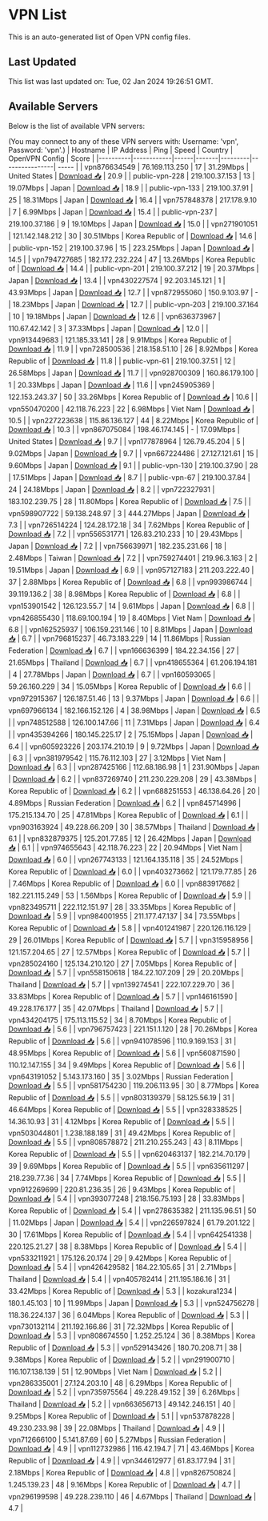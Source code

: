 # VPN List

This is an auto-generated list of Open VPN config files.

## Last Updated

This list was last updated on: Tue, 02 Jan 2024 19:26:51 GMT.

## Available Servers

Below is the list of available VPN servers:

(You may connect to any of these VPN servers with: Username: 'vpn', Password: 'vpn'.)
| Hostname | IP Address | Ping | Speed | Country | OpenVPN Config | Score |
|----------|------------|------|-------|---------|----------------| ----- |
| vpn876634549 | 76.169.113.250 | 17 | 31.29Mbps | United States | [Download 📥](./configs/server_0_US.ovpn) | 20.9 |
| public-vpn-228 | 219.100.37.153 | 13 | 19.07Mbps | Japan | [Download 📥](./configs/server_1_JP.ovpn) | 18.9 |
| public-vpn-133 | 219.100.37.91 | 25 | 18.31Mbps | Japan | [Download 📥](./configs/server_2_JP.ovpn) | 16.4 |
| vpn757848378 | 217.178.9.10 | 7 | 6.99Mbps | Japan | [Download 📥](./configs/server_3_JP.ovpn) | 15.4 |
| public-vpn-237 | 219.100.37.186 | 9 | 19.10Mbps | Japan | [Download 📥](./configs/server_4_JP.ovpn) | 15.0 |
| vpn271901051 | 121.142.148.212 | 30 | 30.51Mbps | Korea Republic of | [Download 📥](./configs/server_5_KR.ovpn) | 14.6 |
| public-vpn-152 | 219.100.37.96 | 15 | 223.25Mbps | Japan | [Download 📥](./configs/server_6_JP.ovpn) | 14.5 |
| vpn794727685 | 182.172.232.224 | 47 | 13.26Mbps | Korea Republic of | [Download 📥](./configs/server_7_KR.ovpn) | 14.4 |
| public-vpn-201 | 219.100.37.212 | 19 | 20.37Mbps | Japan | [Download 📥](./configs/server_8_JP.ovpn) | 13.4 |
| vpn430227574 | 92.203.145.121 | 1 | 43.93Mbps | Japan | [Download 📥](./configs/server_9_JP.ovpn) | 12.7 |
| vpn872955060 | 150.9.103.97 | - | 18.23Mbps | Japan | [Download 📥](./configs/server_10_JP.ovpn) | 12.7 |
| public-vpn-203 | 219.100.37.164 | 10 | 19.18Mbps | Japan | [Download 📥](./configs/server_11_JP.ovpn) | 12.6 |
| vpn636373967 | 110.67.42.142 | 3 | 37.33Mbps | Japan | [Download 📥](./configs/server_12_JP.ovpn) | 12.0 |
| vpn913449683 | 121.185.33.141 | 28 | 9.91Mbps | Korea Republic of | [Download 📥](./configs/server_13_KR.ovpn) | 11.9 |
| vpn728500536 | 218.158.51.10 | 26 | 8.92Mbps | Korea Republic of | [Download 📥](./configs/server_14_KR.ovpn) | 11.8 |
| public-vpn-61 | 219.100.37.51 | 12 | 26.58Mbps | Japan | [Download 📥](./configs/server_15_JP.ovpn) | 11.7 |
| vpn928700309 | 160.86.179.100 | 1 | 20.33Mbps | Japan | [Download 📥](./configs/server_16_JP.ovpn) | 11.6 |
| vpn245905369 | 122.153.243.37 | 50 | 33.26Mbps | Korea Republic of | [Download 📥](./configs/server_17_KR.ovpn) | 10.6 |
| vpn550470200 | 42.118.76.223 | 22 | 6.98Mbps | Viet Nam | [Download 📥](./configs/server_18_VN.ovpn) | 10.5 |
| vpn227223638 | 115.86.136.127 | 44 | 8.22Mbps | Korea Republic of | [Download 📥](./configs/server_19_KR.ovpn) | 10.3 |
| vpn867075084 | 198.46.174.145 | - | 17.09Mbps | United States | [Download 📥](./configs/server_20_US.ovpn) | 9.7 |
| vpn177878964 | 126.79.45.204 | 5 | 9.02Mbps | Japan | [Download 📥](./configs/server_21_JP.ovpn) | 9.7 |
| vpn667224486 | 27.127.121.61 | 15 | 9.60Mbps | Japan | [Download 📥](./configs/server_22_JP.ovpn) | 9.1 |
| public-vpn-130 | 219.100.37.90 | 28 | 17.51Mbps | Japan | [Download 📥](./configs/server_23_JP.ovpn) | 8.7 |
| public-vpn-67 | 219.100.37.84 | 24 | 24.18Mbps | Japan | [Download 📥](./configs/server_24_JP.ovpn) | 8.2 |
| vpn722327931 | 183.102.239.75 | 28 | 11.80Mbps | Korea Republic of | [Download 📥](./configs/server_25_KR.ovpn) | 7.5 |
| vpn598907722 | 59.138.248.97 | 3 | 444.27Mbps | Japan | [Download 📥](./configs/server_26_JP.ovpn) | 7.3 |
| vpn726514224 | 124.28.172.18 | 34 | 7.62Mbps | Korea Republic of | [Download 📥](./configs/server_27_KR.ovpn) | 7.2 |
| vpn556531771 | 126.83.210.233 | 10 | 29.43Mbps | Japan | [Download 📥](./configs/server_28_JP.ovpn) | 7.2 |
| vpn756639971 | 182.235.231.66 | 18 | 2.48Mbps | Taiwan | [Download 📥](./configs/server_29_TW.ovpn) | 7.2 |
| vpn759274401 | 219.96.3.163 | 2 | 19.51Mbps | Japan | [Download 📥](./configs/server_30_JP.ovpn) | 6.9 |
| vpn957127183 | 211.203.222.40 | 37 | 2.88Mbps | Korea Republic of | [Download 📥](./configs/server_31_KR.ovpn) | 6.8 |
| vpn993986744 | 39.119.136.2 | 38 | 8.98Mbps | Korea Republic of | [Download 📥](./configs/server_32_KR.ovpn) | 6.8 |
| vpn153901542 | 126.123.55.7 | 14 | 9.61Mbps | Japan | [Download 📥](./configs/server_33_JP.ovpn) | 6.8 |
| vpn426855430 | 118.69.100.194 | 19 | 8.40Mbps | Viet Nam | [Download 📥](./configs/server_34_VN.ovpn) | 6.8 |
| vpn162525937 | 106.159.231.146 | 10 | 8.81Mbps | Japan | [Download 📥](./configs/server_35_JP.ovpn) | 6.7 |
| vpn796815237 | 46.73.183.229 | 14 | 11.86Mbps | Russian Federation | [Download 📥](./configs/server_36_RU.ovpn) | 6.7 |
| vpn166636399 | 184.22.34.156 | 27 | 21.65Mbps | Thailand | [Download 📥](./configs/server_37_TH.ovpn) | 6.7 |
| vpn418655364 | 61.206.194.181 | 4 | 27.78Mbps | Japan | [Download 📥](./configs/server_38_JP.ovpn) | 6.7 |
| vpn160593065 | 59.26.160.229 | 34 | 15.05Mbps | Korea Republic of | [Download 📥](./configs/server_39_KR.ovpn) | 6.6 |
| vpn972915367 | 126.187.51.46 | 13 | 9.37Mbps | Japan | [Download 📥](./configs/server_40_JP.ovpn) | 6.6 |
| vpn697966134 | 182.166.152.126 | 4 | 38.98Mbps | Japan | [Download 📥](./configs/server_41_JP.ovpn) | 6.5 |
| vpn748512588 | 126.100.147.66 | 11 | 7.31Mbps | Japan | [Download 📥](./configs/server_42_JP.ovpn) | 6.4 |
| vpn435394266 | 180.145.225.17 | 2 | 75.15Mbps | Japan | [Download 📥](./configs/server_43_JP.ovpn) | 6.4 |
| vpn605923226 | 203.174.210.19 | 9 | 9.72Mbps | Japan | [Download 📥](./configs/server_44_JP.ovpn) | 6.3 |
| vpn381979542 | 115.76.112.103 | 27 | 3.12Mbps | Viet Nam | [Download 📥](./configs/server_45_VN.ovpn) | 6.3 |
| vpn287425166 | 112.68.186.98 | 1 | 231.90Mbps | Japan | [Download 📥](./configs/server_46_JP.ovpn) | 6.2 |
| vpn837269740 | 211.230.229.208 | 29 | 43.38Mbps | Korea Republic of | [Download 📥](./configs/server_47_KR.ovpn) | 6.2 |
| vpn688251553 | 46.138.64.26 | 20 | 4.89Mbps | Russian Federation | [Download 📥](./configs/server_48_RU.ovpn) | 6.2 |
| vpn845714996 | 175.215.134.70 | 25 | 47.81Mbps | Korea Republic of | [Download 📥](./configs/server_49_KR.ovpn) | 6.1 |
| vpn903163924 | 49.228.66.209 | 30 | 38.57Mbps | Thailand | [Download 📥](./configs/server_50_TH.ovpn) | 6.1 |
| vpn832879375 | 125.201.77.85 | 12 | 26.42Mbps | Japan | [Download 📥](./configs/server_51_JP.ovpn) | 6.1 |
| vpn974655643 | 42.118.76.223 | 22 | 20.94Mbps | Viet Nam | [Download 📥](./configs/server_52_VN.ovpn) | 6.0 |
| vpn267743133 | 121.164.135.118 | 35 | 24.52Mbps | Korea Republic of | [Download 📥](./configs/server_53_KR.ovpn) | 6.0 |
| vpn403273662 | 121.179.77.85 | 26 | 7.46Mbps | Korea Republic of | [Download 📥](./configs/server_54_KR.ovpn) | 6.0 |
| vpn883917682 | 182.221.115.249 | 53 | 1.56Mbps | Korea Republic of | [Download 📥](./configs/server_55_KR.ovpn) | 5.9 |
| vpn823495711 | 222.112.151.97 | 28 | 33.35Mbps | Korea Republic of | [Download 📥](./configs/server_56_KR.ovpn) | 5.9 |
| vpn984001955 | 211.177.47.137 | 34 | 73.55Mbps | Korea Republic of | [Download 📥](./configs/server_57_KR.ovpn) | 5.8 |
| vpn401241987 | 220.126.116.129 | 29 | 26.01Mbps | Korea Republic of | [Download 📥](./configs/server_58_KR.ovpn) | 5.7 |
| vpn315958956 | 121.157.204.65 | 27 | 12.57Mbps | Korea Republic of | [Download 📥](./configs/server_59_KR.ovpn) | 5.7 |
| vpn285024160 | 125.134.210.120 | 27 | 7.05Mbps | Korea Republic of | [Download 📥](./configs/server_60_KR.ovpn) | 5.7 |
| vpn558150618 | 184.22.107.209 | 29 | 20.20Mbps | Thailand | [Download 📥](./configs/server_61_TH.ovpn) | 5.7 |
| vpn139274541 | 222.107.229.70 | 36 | 33.83Mbps | Korea Republic of | [Download 📥](./configs/server_62_KR.ovpn) | 5.7 |
| vpn146161590 | 49.228.176.177 | 35 | 42.07Mbps | Thailand | [Download 📥](./configs/server_63_TH.ovpn) | 5.7 |
| vpn434204175 | 175.113.115.52 | 34 | 8.70Mbps | Korea Republic of | [Download 📥](./configs/server_64_KR.ovpn) | 5.6 |
| vpn796757423 | 221.151.1.120 | 28 | 70.26Mbps | Korea Republic of | [Download 📥](./configs/server_65_KR.ovpn) | 5.6 |
| vpn941078596 | 110.9.169.153 | 31 | 48.95Mbps | Korea Republic of | [Download 📥](./configs/server_66_KR.ovpn) | 5.6 |
| vpn560871590 | 110.12.147.155 | 34 | 9.49Mbps | Korea Republic of | [Download 📥](./configs/server_67_KR.ovpn) | 5.6 |
| vpn643191052 | 5.143.173.160 | 35 | 3.02Mbps | Russian Federation | [Download 📥](./configs/server_68_RU.ovpn) | 5.5 |
| vpn581754230 | 119.206.113.95 | 30 | 8.77Mbps | Korea Republic of | [Download 📥](./configs/server_69_KR.ovpn) | 5.5 |
| vpn803139379 | 58.125.56.19 | 31 | 46.64Mbps | Korea Republic of | [Download 📥](./configs/server_70_KR.ovpn) | 5.5 |
| vpn328338525 | 14.36.10.93 | 31 | 4.12Mbps | Korea Republic of | [Download 📥](./configs/server_71_KR.ovpn) | 5.5 |
| vpn503044801 | 1.238.188.189 | 31 | 49.42Mbps | Korea Republic of | [Download 📥](./configs/server_72_KR.ovpn) | 5.5 |
| vpn808578872 | 211.210.255.243 | 43 | 8.11Mbps | Korea Republic of | [Download 📥](./configs/server_73_KR.ovpn) | 5.5 |
| vpn620463137 | 182.214.70.179 | 39 | 9.69Mbps | Korea Republic of | [Download 📥](./configs/server_74_KR.ovpn) | 5.5 |
| vpn635611297 | 218.239.77.36 | 34 | 7.74Mbps | Korea Republic of | [Download 📥](./configs/server_75_KR.ovpn) | 5.5 |
| vpn912269699 | 220.81.236.35 | 26 | 9.43Mbps | Korea Republic of | [Download 📥](./configs/server_76_KR.ovpn) | 5.4 |
| vpn393077248 | 218.156.75.193 | 28 | 33.83Mbps | Korea Republic of | [Download 📥](./configs/server_77_KR.ovpn) | 5.4 |
| vpn278635382 | 211.135.96.51 | 50 | 11.02Mbps | Japan | [Download 📥](./configs/server_78_JP.ovpn) | 5.4 |
| vpn226597824 | 61.79.201.122 | 30 | 17.61Mbps | Korea Republic of | [Download 📥](./configs/server_79_KR.ovpn) | 5.4 |
| vpn642541338 | 220.125.21.27 | 38 | 8.38Mbps | Korea Republic of | [Download 📥](./configs/server_80_KR.ovpn) | 5.4 |
| vpn533211921 | 175.126.20.174 | 29 | 9.42Mbps | Korea Republic of | [Download 📥](./configs/server_81_KR.ovpn) | 5.4 |
| vpn426429582 | 184.22.105.65 | 31 | 2.71Mbps | Thailand | [Download 📥](./configs/server_82_TH.ovpn) | 5.4 |
| vpn405782414 | 211.195.186.16 | 31 | 33.42Mbps | Korea Republic of | [Download 📥](./configs/server_83_KR.ovpn) | 5.3 |
| kozakura1234 | 180.1.45.103 | 10 | 11.99Mbps | Japan | [Download 📥](./configs/server_84_JP.ovpn) | 5.3 |
| vpn524756278 | 118.36.224.137 | 36 | 6.04Mbps | Korea Republic of | [Download 📥](./configs/server_85_KR.ovpn) | 5.3 |
| vpn730132114 | 211.192.166.86 | 31 | 72.32Mbps | Korea Republic of | [Download 📥](./configs/server_86_KR.ovpn) | 5.3 |
| vpn808674550 | 1.252.25.124 | 36 | 8.38Mbps | Korea Republic of | [Download 📥](./configs/server_87_KR.ovpn) | 5.3 |
| vpn529143426 | 180.70.208.71 | 38 | 9.38Mbps | Korea Republic of | [Download 📥](./configs/server_88_KR.ovpn) | 5.2 |
| vpn291900710 | 116.107.138.139 | 51 | 12.90Mbps | Viet Nam | [Download 📥](./configs/server_89_VN.ovpn) | 5.2 |
| vpn286335001 | 27.124.203.10 | 48 | 6.29Mbps | Korea Republic of | [Download 📥](./configs/server_90_KR.ovpn) | 5.2 |
| vpn735975564 | 49.228.49.152 | 39 | 6.26Mbps | Thailand | [Download 📥](./configs/server_91_TH.ovpn) | 5.2 |
| vpn663656713 | 49.142.246.151 | 40 | 9.25Mbps | Korea Republic of | [Download 📥](./configs/server_92_KR.ovpn) | 5.1 |
| vpn537878228 | 49.230.233.98 | 39 | 22.08Mbps | Thailand | [Download 📥](./configs/server_93_TH.ovpn) | 4.9 |
| vpn712666100 | 5.141.87.69 | 60 | 5.27Mbps | Russian Federation | [Download 📥](./configs/server_94_RU.ovpn) | 4.9 |
| vpn112732986 | 116.42.194.7 | 71 | 43.46Mbps | Korea Republic of | [Download 📥](./configs/server_95_KR.ovpn) | 4.9 |
| vpn344612977 | 61.83.177.94 | 31 | 2.18Mbps | Korea Republic of | [Download 📥](./configs/server_96_KR.ovpn) | 4.8 |
| vpn826750824 | 1.245.139.23 | 48 | 9.16Mbps | Korea Republic of | [Download 📥](./configs/server_97_KR.ovpn) | 4.7 |
| vpn296199598 | 49.228.239.110 | 46 | 4.67Mbps | Thailand | [Download 📥](./configs/server_98_TH.ovpn) | 4.7 |

